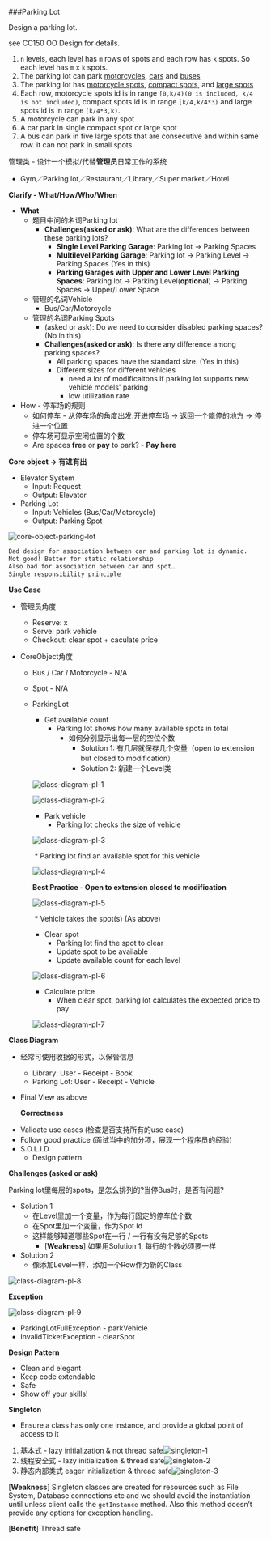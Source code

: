 ###Parking Lot

Design a parking lot.

see CC150 OO Design for details.
1) `n` levels, each level has `m` rows of spots and each row has `k` spots. So each level has `m` x `k` spots.
2) The parking lot can park <u>motorcycles</u>, <u>cars</u> and <u>buses</u>
3) The parking lot has <u>motorcycle spots</u>, <u>compact spots</u>, and <u>large spots</u>
4) Each row, motorcycle spots id is in range `[0,k/4)(0 is included, k/4 is not included)`, compact spots id is in range `[k/4,k/4*3)` and large spots id is in range `[k/4*3,k)`.
5) A motorcycle can park in any spot
6) A car park in single compact spot or large spot
7) A bus can park in five large spots that are consecutive and within same row. it can not park in small spots



管理类 - 设计一个模拟/代替**管理员**日常工作的系统	

- Gym／Parking lot／Restaurant／Library／Super market／Hotel



**Clarify - What/How/Who/When**

* **What**
  * 题目中问的名词Parking lot
    * **Challenges(asked or ask)**: What are the differences between these parking lots?
      * **Single Level Parking Garage**: Parking lot -> Parking Spaces
      * **Multilevel Parking Garage**: Parking lot -> Parking Level -> Parking Spaces (Yes in this)
      * **Parking Garages with Upper and Lower Level Parking Spaces**: Parking lot -> Parking Level(**optional**) -> Parking Spaces -> Upper/Lower Space
  * 管理的名词Vehicle
    * Bus/Car/Motorcycle
  * 管理的名词Parking Spots
    * (asked or ask): Do we need to consider disabled parking spaces? (No in this)
    * **Challenges(asked or ask)**: Is there any difference among parking spaces?
      * All parking spaces have the standard size. (Yes in this)
      * Different sizes for different vehicles
        * need a lot of modificaitons if parking lot supports new vehicle models' parking
        * low utilization rate
* How - 停车场的规则
  * 如何停车 - 从停车场的角度出发:开进停车场 -> 返回一个能停的地方 -> 停进一个位置
  * 停车场可显示空闲位置的个数
  * Are spaces **free** or **pay** to park? - **Pay here**

**Core object -> 有进有出**

* Elevator System
  * Input: Request
  * Output: Elevator
* Parking Lot
  * Input: Vehicles (Bus/Car/Motorcycle)
  * Output: Parking Spot

![core-object-parking-lot](../../images/core-object-parking-lot.png)

```markdown
Bad design for association between car and parking lot is dynamic. 
Not good! Better for static relationship
Also bad for association between car and spot…
Single responsibility principle
```

**Use Case**

* 管理员角度
  * Reserve: x
  * Serve: park vehicle
  * Checkout: clear spot + caculate price

* CoreObject角度

  * Bus / Car / Motorcycle - N/A

  * Spot - N/A

  * ParkingLot

    * Get available count
      * Parking lot shows how many available spots in total
        * 如何分别显示出每一层的空位个数
          * Solution 1: 有几层就保存几个变量（open to extension but closed to modification）
          * Solution 2: 新建一个Level类

    ![class-diagram-pl-1](../../images/class-diagram-pl-1.png)

    ![class-diagram-pl-2](../../images/class-diagram-pl-2.png)

    * Park vehicle
      * Parking lot checks the size of vehicle

    ![class-diagram-pl-3](../../images/class-diagram-pl-3.png)

    ​         * Parking lot find an available spot for this vehicle

    ![class-diagram-pl-4](../../images/class-diagram-pl-4.png)

    **Best Practice - Open to extension closed to modification**

    ![class-diagram-pl-5](../../images/class-diagram-pl-5.png)

    ​	   * Vehicle takes the spot(s) (As above)

    * Clear spot 
      * Parking lot find the spot to clear
      * Update spot to be available
      * Update available count for each level

    ![class-diagram-pl-6](../../images/class-diagram-pl-6.png)

    * Calculate price
      * When clear spot, parking lot calculates the expected price to pay

    ![class-diagram-pl-7](../../images/class-diagram-pl-7.png)

**Class Diagram** 

* 经常可使用收据的形式，以保管信息
  * Library: User - Receipt - Book
  * Parking Lot: User - Receipt - Vehicle
* Final View as above

  **Correctness**		

- Validate use cases (检查是否支持所有的use case)
- Follow good practice (面试当中的加分项，展现一个程序员的经验)
- S.O.L.I.D
  - Design pattern



**Challenges (asked or ask)**

Parking lot里每层的spots，是怎么排列的?当停Bus时，是否有问题?

* Solution 1
  * 在Level里加一个变量，作为每行固定的停车位个数
  * 在Spot里加一个变量，作为Spot Id
  * 这样能够知道哪些Spot在一行 / 一行有没有足够的Spots
    * [**Weakness**] 如果用Solution 1, 每行的个数必须要一样
* Solution 2
  * 像添加Level一样，添加一个Row作为新的Class

![class-diagram-pl-8](../../images/class-diagram-pl-8.png)



**Exception**

![class-diagram-pl-9](../../images/class-diagram-pl-9.png)

* ParkingLotFullException - parkVehicle
* InvalidTicketException - clearSpot



**Design Pattern**

* Clean and elegant
* Keep code extendable
* Safe
* Show off your skills!

**Singleton**

* Ensure a class has only one instance, and provide a global point of access to it

1. 基本式 - lazy initialization & not thread safe![singleton-1](../../images/singleton-1.png)
2. 线程安全式 - lazy initialization & thread safe![singleton-2](../../images/singleton-2.png)
3. 静态内部类式 eager initialization & thread safe![singleton-3](../../images/singleton-3.png)

[**Weakness**] Singleton classes are created for resources such as File System, Database connections etc and we should avoid the instantiation until unless client calls the `getInstance` method. Also this method doesn’t provide any options for exception handling.

[**Benefit**] Thread safe